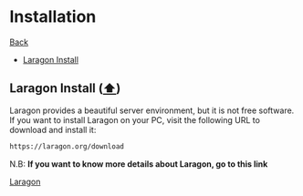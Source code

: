 # Installation

[Back](./..)

- [Laragon Install](#laragon-install)

## Laragon Install ([⬆️](#installation))
Laragon provides a beautiful server environment, but it is not free software.  
If you want to install Laragon on your PC, visit the following URL to download and install it:  

```sh
https://laragon.org/download
```

N.B: **If you want to know more details about Laragon, go to this link**

[Laragon](./laragon/README.md)

